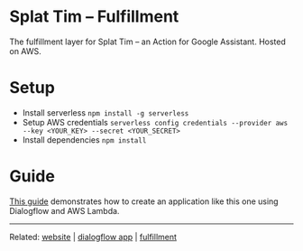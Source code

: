 # Splat Tim – Fulfillment

The fulfillment layer for Splat Tim – an Action for Google Assistant. Hosted on AWS.

# Setup

- Install serverless `npm install -g serverless`
- Setup AWS credentials `serverless config credentials --provider aws --key <YOUR_KEY> --secret <YOUR_SECRET>`
- Install dependencies `npm install`

# Guide

[This guide](https://medium.com/@marcorei/developing-for-the-google-assistant-using-typescript-and-amazon-web-services-e7c81df9a436) demonstrates how to create an application like this one using Dialogflow and AWS Lambda.


---

Related: [website](https://github.com/marcorei/splattim-website) | [dialogflow app](https://github.com/marcorei/splattim-dialogflow) | [fulfillment](https://github.com/marcorei/splattim-fulfillment)